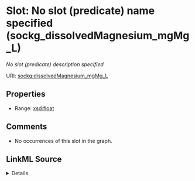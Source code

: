 

# Slot: No slot (predicate) name specified (sockg_dissolvedMagnesium_mgMg_L)


_No slot (predicate) description specified_







URI: [sockg:dissolvedMagnesium_mgMg_L](https://idir.uta.edu/sockg-ontology/docs/dissolvedMagnesium_mgMg_L)



<!-- no inheritance hierarchy -->








## Properties

* Range: [xsd:float](http://www.w3.org/2001/XMLSchema#float)





## Comments

* No occurrences of this slot in the graph.



## LinkML Source

<details>

```yaml
name: sockg_dissolvedMagnesium_mgMg_L
description: No slot (predicate) description specified
title: No slot (predicate) name specified
comments:
- No occurrences of this slot in the graph.
from_schema: soc-kg
rank: 1000
domain: sockg_WaterQualityConc
slot_uri: sockg:dissolvedMagnesium_mgMg_L
alias: sockg_dissolvedMagnesium_mgMg_L
range: float

```
</details>